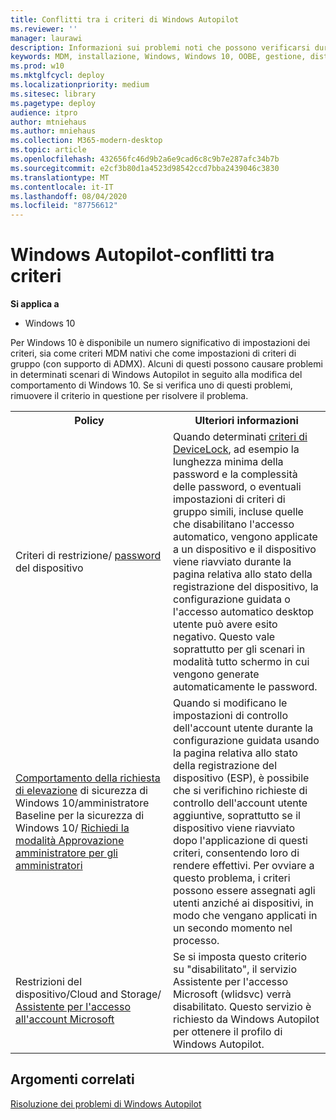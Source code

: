 ```yaml
---
title: Conflitti tra i criteri di Windows Autopilot
ms.reviewer: ''
manager: laurawi
description: Informazioni sui problemi noti che possono verificarsi durante la distribuzione di Windows Autopilot.
keywords: MDM, installazione, Windows, Windows 10, OOBE, gestione, distribuzione, Autopilot, ZTD, zero-touch, partner, msfb, Intune
ms.prod: w10
ms.mktglfcycl: deploy
ms.localizationpriority: medium
ms.sitesec: library
ms.pagetype: deploy
audience: itpro
author: mtniehaus
ms.author: mniehaus
ms.collection: M365-modern-desktop
ms.topic: article
ms.openlocfilehash: 432656fc46d9b2a6e9cad6c8c9b7e287afc34b7b
ms.sourcegitcommit: e2cf3b80d1a4523d98542ccd7bba2439046c3830
ms.translationtype: MT
ms.contentlocale: it-IT
ms.lasthandoff: 08/04/2020
ms.locfileid: "87756612"
---
```

# <a name="windows-autopilot---policy-conflicts"></a>Windows Autopilot-conflitti tra criteri

**Si applica a**

- Windows 10

Per Windows 10 è disponibile un numero significativo di impostazioni dei criteri, sia come criteri MDM nativi che come impostazioni di criteri di gruppo (con supporto di ADMX). Alcuni di questi possono causare problemi in determinati scenari di Windows Autopilot in seguito alla modifica del comportamento di Windows 10. Se si verifica uno di questi problemi, rimuovere il criterio in questione per risolvere il problema.

<table>
<th>Policy<th>Ulteriori informazioni

<tr><td width="50%">Criteri di restrizione/ <a href="https://docs.microsoft.com/windows/client-management/mdm/devicelock-csp">password</a> del dispositivo</td>
<td>Quando determinati <a href="https://docs.microsoft.com/windows/client-management/mdm/policy-csp-devicelock">criteri di DeviceLock</a>, ad esempio la lunghezza minima della password e la complessità delle password, o eventuali impostazioni di criteri di gruppo simili, incluse quelle che disabilitano l'accesso automatico, vengono applicate a un dispositivo e il dispositivo viene riavviato durante la pagina relativa allo stato della registrazione del dispositivo, la configurazione guidata o l'accesso automatico desktop utente può avere esito negativo.  Questo vale soprattutto per gli scenari in modalità tutto schermo in cui vengono generate automaticamente le password.</td>

<tr><td width="50%"><a href="https://docs.microsoft.com/windows/client-management/mdm/policy-csp-localpoliciessecurityoptions">Comportamento della richiesta di elevazione</a> di sicurezza di Windows 10/amministratore
<br>Baseline per la sicurezza di Windows 10/ <a href="https://docs.microsoft.com/windows/client-management/mdm/policy-csp-localpoliciessecurityoptions">Richiedi la modalità Approvazione amministratore per gli amministratori</a></td>
<td>Quando si modificano le impostazioni di controllo dell'account utente durante la configurazione guidata usando la pagina relativa allo stato della registrazione del dispositivo (ESP), è possibile che si verifichino richieste di controllo dell'account utente aggiuntive, soprattutto se il dispositivo viene riavviato dopo l'applicazione di questi criteri, consentendo loro di rendere effettivi.  Per ovviare a questo problema, i criteri possono essere assegnati agli utenti anziché ai dispositivi, in modo che vengano applicati in un secondo momento nel processo.</td>

<tr><td width="50%">Restrizioni del dispositivo/Cloud and Storage/ <a href="https://docs.microsoft.com/mem/intune/configuration/device-restrictions-windows-10#cloud-and-storage">Assistente per l'accesso all'account Microsoft</a></td>
<td>Se si imposta questo criterio su "disabilitato", il servizio Assistente per l'accesso Microsoft (wlidsvc) verrà disabilitato.  Questo servizio è richiesto da Windows Autopilot per ottenere il profilo di Windows Autopilot.</td>

</table>

## <a name="related-topics"></a>Argomenti correlati

[Risoluzione dei problemi di Windows Autopilot](troubleshooting.md)
